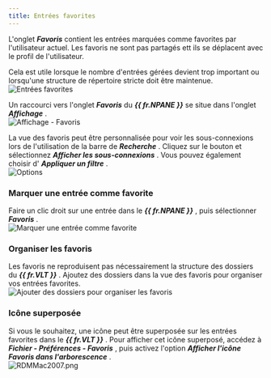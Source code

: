 ```yaml
---
title: Entrées favorites
---
```

L'onglet ***Favoris*** contient les entrées marquées comme favorites par l'utilisateur actuel. Les favoris ne sont pas partagés ett ils se déplacent avec le profil de l'utilisateur.  

Cela est utile lorsque le nombre d'entrées gérées devient trop important ou lorsqu'une structure de répertoire stricte doit être maintenue.  
![Entrées favorites](/img/fr/rdm/mac/clip0206.png) 

Un raccourci vers l'onglet ***Favoris*** du ***{{ fr.NPANE }}*** se situe dans l'onglet ***Affichage*** .  
![Affichage - Favoris](/img/fr/rdm/mac/RDMMac2002.png) 

La vue des favoris peut être personnalisée pour voir les sous-connexions lors de l'utilisation de la barre de ***Recherche*** . Cliquez sur le bouton et sélectionnez ***Afficher les sous-connexions*** . Vous pouvez également choisir d' ***Appliquer un filtre*** .  
![Options](/img/fr/rdm/mac/RDMMac2001.png)

### Marquer une entrée comme favorite 

Faire un clic droit sur une entrée dans le ***{{ fr.NPANE }}*** , puis sélectionner ***Favoris*** .  
![Marquer une entrée comme favorite](/img/fr/rdm/mac/RDMMac2003.png)

### Organiser les favoris 

Les favoris ne reproduisent pas nécessairement la structure des dossiers du ***{{ fr.VLT }}*** . Ajoutez des dossiers dans la vue des favoris pour organiser vos entrées favorites.  
![Ajouter des dossiers pour organiser les favoris](/img/fr/rdm/mac/RDMMac2004.png)

### Icône superposée 

Si vous le souhaitez, une icône peut être superposée sur les entrées favorites dans le ***{{ fr.VLT }}*** . Pour afficher cet icône superposé, accédez à ***Fichier - Préférences - Favoris*** , puis activez l'option ***Afficher l'icône Favoris dans l'arborescence*** .  
![RDMMac2007.png](/img/fr/rdm/mac/RDMMac2007.png) 

